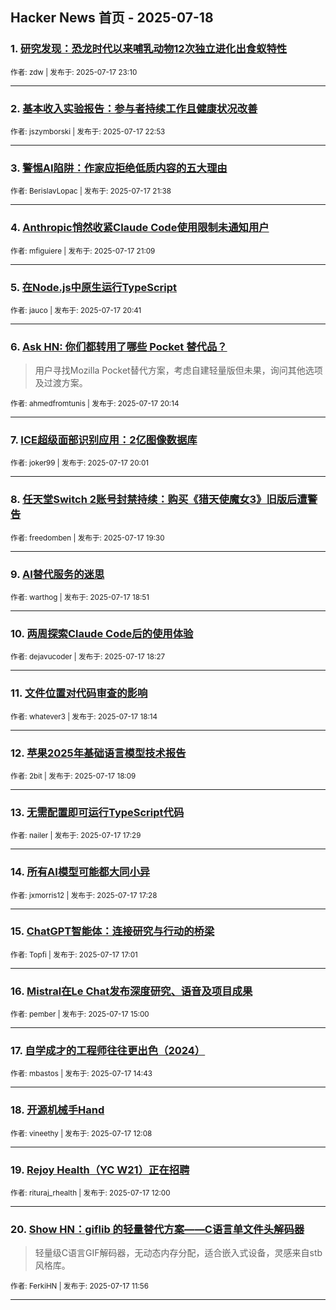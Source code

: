 ## Hacker News 首页 - 2025-07-18


### 1. [研究发现：恐龙时代以来哺乳动物12次独立进化出食蚁特性](https://news.ycombinator.com/item?id=44599334)

<sub>作者: zdw | 发布于: 2025-07-17 23:10</sub>

---

### 2. [基本收入实验报告：参与者持续工作且健康状况改善](https://news.ycombinator.com/item?id=44599194)

<sub>作者: jszymborski | 发布于: 2025-07-17 22:53</sub>

---

### 3. [警惕AI陷阱：作家应拒绝低质内容的五大理由](https://news.ycombinator.com/item?id=44598534)

<sub>作者: BerislavLopac | 发布于: 2025-07-17 21:38</sub>

---

### 4. [Anthropic悄然收紧Claude Code使用限制未通知用户](https://news.ycombinator.com/item?id=44598254)

<sub>作者: mfiguiere | 发布于: 2025-07-17 21:09</sub>

---

### 5. [在Node.js中原生运行TypeScript](https://news.ycombinator.com/item?id=44597966)

<sub>作者: jauco | 发布于: 2025-07-17 20:41</sub>

---

### 6. [Ask HN: 你们都转用了哪些 Pocket 替代品？](https://news.ycombinator.com/item?id=44597668)
> 用户寻找Mozilla Pocket替代方案，考虑自建轻量版但未果，询问其他选项及过渡方案。

<sub>作者: ahmedfromtunis | 发布于: 2025-07-17 20:14</sub>

---

### 7. [ICE超级面部识别应用：2亿图像数据库](https://news.ycombinator.com/item?id=44597537)

<sub>作者: joker99 | 发布于: 2025-07-17 20:01</sub>

---

### 8. [任天堂Switch 2账号封禁持续：购买《猎天使魔女3》旧版后遭警告](https://news.ycombinator.com/item?id=44597192)

<sub>作者: freedomben | 发布于: 2025-07-17 19:30</sub>

---

### 9. [AI替代服务的迷思](https://news.ycombinator.com/item?id=44596735)

<sub>作者: warthog | 发布于: 2025-07-17 18:51</sub>

---

### 10. [两周探索Claude Code后的使用体验](https://news.ycombinator.com/item?id=44596472)

<sub>作者: dejavucoder | 发布于: 2025-07-17 18:27</sub>

---

### 11. [文件位置对代码审查的影响](https://news.ycombinator.com/item?id=44596327)

<sub>作者: whatever3 | 发布于: 2025-07-17 18:14</sub>

---

### 12. [苹果2025年基础语言模型技术报告](https://news.ycombinator.com/item?id=44596275)

<sub>作者: 2bit | 发布于: 2025-07-17 18:09</sub>

---

### 13. [无需配置即可运行TypeScript代码](https://news.ycombinator.com/item?id=44595824)

<sub>作者: nailer | 发布于: 2025-07-17 17:29</sub>

---

### 14. [所有AI模型可能都大同小异](https://news.ycombinator.com/item?id=44595811)

<sub>作者: jxmorris12 | 发布于: 2025-07-17 17:28</sub>

---

### 15. [ChatGPT智能体：连接研究与行动的桥梁](https://news.ycombinator.com/item?id=44595492)

<sub>作者: Topfi | 发布于: 2025-07-17 17:01</sub>

---

### 16. [Mistral在Le Chat发布深度研究、语音及项目成果](https://news.ycombinator.com/item?id=44594156)

<sub>作者: pember | 发布于: 2025-07-17 15:00</sub>

---

### 17. [自学成才的工程师往往更出色（2024）](https://news.ycombinator.com/item?id=44593972)

<sub>作者: mbastos | 发布于: 2025-07-17 14:43</sub>

---

### 18. [开源机械手Hand](https://news.ycombinator.com/item?id=44592413)

<sub>作者: vineethy | 发布于: 2025-07-17 12:08</sub>

---

### 19. [Rejoy Health（YC W21）正在招聘](https://news.ycombinator.com/item?id=44592344)

<sub>作者: rituraj_rhealth | 发布于: 2025-07-17 12:00</sub>

---

### 20. [Show HN：giflib 的轻量替代方案——C语言单文件头解码器](https://news.ycombinator.com/item?id=44592303)
> 轻量级C语言GIF解码器，无动态内存分配，适合嵌入式设备，灵感来自stb风格库。

<sub>作者: FerkiHN | 发布于: 2025-07-17 11:56</sub>

---
